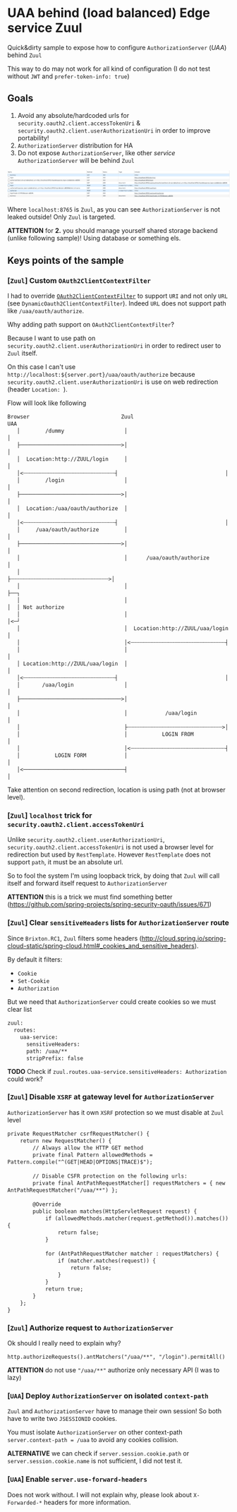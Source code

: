 # UAA behind (load balanced) Edge service Zuul

Quick&dirty sample to expose how to configure `AuthorizationServer` (*UAA*) behind `Zuul`

This way to do may not work for all kind of configuration (I do not test without `JWT` and `prefer-token-info: true`)

## Goals

1. Avoid any absolute/hardcoded urls for `security.oauth2.client.accessTokenUri` & `security.oauth2.client.userAuthorizationUri` in order to improve portability!
2. `AuthorizationServer` distribution for HA
3. Do not expose `AuthorizationServer`, like other *service* `AuthorizationServer` will be behind `Zuul`

![network](network.png)

Where `localhost:8765` is `Zuul`, as you can see `AuthorizationServer` is not leaked outside! Only `Zuul` is targeted.

**ATTENTION** for **2.** you should manage yourself shared storage backend (unlike following sample)! Using database or something els.

## Keys points of the sample

### [`Zuul`] Custom `OAuth2ClientContextFilter`

I had to override [`OAuth2ClientContextFilter`](https://github.com/spring-projects/spring-security-oauth/blob/master/spring-security-oauth2/src/main/java/org/springframework/security/oauth2/client/filter/OAuth2ClientContextFilter.java) to support `URI` and not only `URL` (see `DynamicOauth2ClientContextFilter`).
Indeed `URL` does not support path like `/uaa/oauth/authorize`.

Why adding path support on `OAuth2ClientContextFilter`?

Because I want to use path on `security.oauth2.client.userAuthorizationUri` in order to redirect user to `Zuul` itself.

On this case I can't use `http://localhost:${server.port}/uaa/oauth/authorize` because `security.oauth2.client.userAuthorizationUri` is use on web redirection (header `Location: `).

Flow will look like following

```
Browser                             Zuul                               UAA
   │        /dummy                   │                                  │
   ├────────────────────────────────>│                                  │
   │  Location:http://ZUUL/login     │                                  │
   │<┄┄┄┄┄┄┄┄┄┄┄┄┄┄┄┄┄┄┄┄┄┄┄┄┄┄┄┄┄┤                                  │
   │        /login                   │                                  │
   ├────────────────────────────────>│                                  │
   │  Location:/uaa/oauth/authorize  │                                  │
   │<┄┄┄┄┄┄┄┄┄┄┄┄┄┄┄┄┄┄┄┄┄┄┄┄┄┄┄┄┄┤                                  │
   │     /uaa/oauth/authorize        │                                  │
   ├────────────────────────────────>│                                  │
   │                                 │      /uaa/oauth/authorize        │
   │                                 ├┄┄┄┄┄┄┄┄┄┄┄┄┄┄┄┄┄┄┄┄┄┄┄┄┄┄┄┄┄┄┄>│
   │                                 │                                  ├──┐
   │                                 │                                  │  │ Not authorize
   │                                 │                                  │<─┘
   │                                 │  Location:http://ZUUL/uaa/login  │
   │                                 │<┄┄┄┄┄┄┄┄┄┄┄┄┄┄┄┄┄┄┄┄┄┄┄┄┄┄┄┄┄┄┤
   │                                 │                                  │
   │ Location:http://ZUUL/uaa/login  │                                  │
   │<┄┄┄┄┄┄┄┄┄┄┄┄┄┄┄┄┄┄┄┄┄┄┄┄┄┄┄┄┄┤                                  │
   │       /uaa/login                │                                  │
   ├────────────────────────────────>│                                  │
   │                                 │            /uaa/login            │
   │                                 ├┄┄┄┄┄┄┄┄┄┄┄┄┄┄┄┄┄┄┄┄┄┄┄┄┄┄┄┄┄┄>│
   │                                 │           LOGIN FROM             │
   │                                 │<┄┄┄┄┄┄┄┄┄┄┄┄┄┄┄┄┄┄┄┄┄┄┄┄┄┄┄┄┄┄┤
   │           LOGIN FORM            │                                  │
   │<────────────────────────────────┤                                  │
```

Take attention on second redirection, location is using path (not at browser level).

### [`Zuul`] `localhost` trick for `security.oauth2.client.accessTokenUri`

Unlike `security.oauth2.client.userAuthorizationUri`, `security.oauth2.client.accessTokenUri` is not used a browser level for redirection but used by `RestTemplate`.
However `RestTemplate` does not support `path`, it must be an absolute url.

So to fool the system I'm using loopback trick, by doing that `Zuul` will call itself and forward itself request to `AuthorizationServer`

**ATTENTION** this is a trick we must find something better (https://github.com/spring-projects/spring-security-oauth/issues/671)

### [`Zuul`] Clear `sensitiveHeaders` lists for `AuthorizationServer` route

Since `Brixton.RC1`, `Zuul` filters some headers (http://cloud.spring.io/spring-cloud-static/spring-cloud.html#_cookies_and_sensitive_headers).

By default it filters:

- `Cookie`
- `Set-Cookie`
- `Authorization`

But we need that `AuthorizationServer` could create cookies so we must clear list

```
zuul:
  routes:
    uaa-service:
      sensitiveHeaders:
      path: /uaa/**
      stripPrefix: false
```

**TODO** Check if `zuul.routes.uaa-service.sensitiveHeaders: Authorization` could work?

### [`Zuul`] Disable `XSRF` at gateway level for `AuthorizationServer`

`AuthorizationServer` has it own `XSRF` protection so we must disable at `Zuul` level

```
private RequestMatcher csrfRequestMatcher() {
    return new RequestMatcher() {
        // Always allow the HTTP GET method
        private final Pattern allowedMethods = Pattern.compile("^(GET|HEAD|OPTIONS|TRACE)$");

        // Disable CSFR protection on the following urls:
        private final AntPathRequestMatcher[] requestMatchers = { new AntPathRequestMatcher("/uaa/**") };

        @Override
        public boolean matches(HttpServletRequest request) {
            if (allowedMethods.matcher(request.getMethod()).matches()) {
                return false;
            }

            for (AntPathRequestMatcher matcher : requestMatchers) {
                if (matcher.matches(request)) {
                    return false;
                }
            }
            return true;
        }
    };
}
```

### [`Zuul`] Authorize request to `AuthorizationServer`

Ok should I really need to explain why?

```
http.authorizeRequests().antMatchers("/uaa/**", "/login").permitAll()
```

**ATTENTION** do not use `"/uaa/**"` authorize only necessary API (I was to lazy)

### [`UAA`] Deploy `AuthorizationServer` on isolated `context-path`

`Zuul` and `AuthorizationServer` have to manage their own session! So both have to write two `JSESSIONID` cookies.

You must isolate `AuthorizationServer` on other context-path `server.context-path = /uaa` to avoid any cookies collision.

**ALTERNATIVE** we can check if `server.session.cookie.path` or `server.session.cookie.name` is not sufficient, I did not test it.

### [`UAA`] Enable `server.use-forward-headers`

Does not work without. I will not explain why, please look about `X-Forwarded-*` headers for more information.

